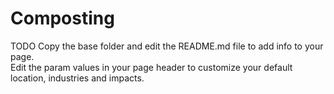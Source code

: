 # Composting

TODO
Copy the base folder and edit the README.md file to add info to your page.  
Edit the param values in your page header to customize your default location, industries and impacts.